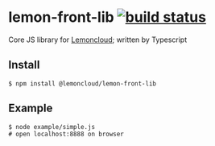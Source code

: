 # lemon-front-lib [![build status](https://github.com/lemoncloud-io/lemon-front-lib/workflows/build/badge.svg)](https://github.com/lemoncloud-io/lemon-front-lib/actions)

Core JS library for [Lemoncloud](https://lemoncloud.io); written by Typescript

## Install

```
$ npm install @lemoncloud/lemon-front-lib
```

## Example

```
$ node example/simple.js
# open localhost:8888 on browser
```
